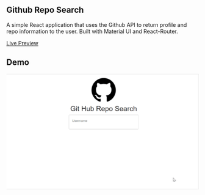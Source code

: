 ## Github Repo Search

A simple React application that uses the Github API to return profile and repo information to the user. Built with Material UI and React-Router.

<a href="https://github.com/martinrombach88/git_repo_search">Live Preview</a>

## Demo

<kbd><img src="/src/images/git_repo_screen.gif" /></kbd>
 
